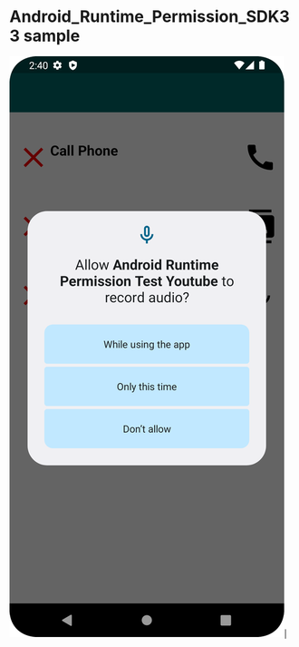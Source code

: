# Android_Runtime_Permission_SDK33 sample 

![Screenshot 1](https://github.com/arakaneserohingya/Android_Runtime_Permission_SDK33/blob/main/app/src/main/res/drawable/preview.png)|

